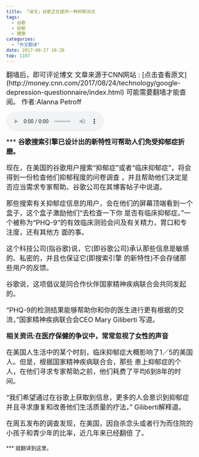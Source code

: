 ```yaml
---
title: 「译文」谷歌正在提供一种抑郁测试
tags:
  - 谷歌
  - 抑郁
  - 健康
categories:
  - "外文翻译"
date: 2017-08-27 16:26
top: 1107
---
```


<font size=4>
翻墙后，即可评论博文
文章来源于CNN网站 : [点击查看原文](http://money.cnn.com/2017/08/24/technology/google-depression-questionnaire/index.html)
可能需要翻墙才能查阅。
作者:Alanna Petroff

</font>
<!--more-->

<audio
controls="controls" name="media" style='width:264px' autoplay loop=true>
<source src="/musics/wish.mp3">
</audio>

<font size=4>
***
<b>谷歌搜索引擎已设计出的新特性可帮助人们免受抑郁症折磨。</b>

现在，在美国的谷歌用户搜索“抑郁症”或者“临床抑郁症”，将会得到一份检查他们抑郁程度的问卷调查
，并且帮助他们决定是否应当需求专家帮助。谷歌公司在其博客帖子中说道。

那些搜索有关抑郁症信息的用户，会在他们的屏幕顶端看到一个盒子，这个盒子激励他们“去检查一下你
是否有临床抑郁症。”一个被称为“PHQ-9”的有效临床测验会问及有关精力，胃口和专注度，还有其他方
面的事。

这个科技公司(指谷歌)说，它(即谷歌公司)承认那些信息是敏感的、私密的，并且也保证它(即搜索引擎
的新特性)不会存储那些用户的反馈。

谷歌说，这项倡议是同合作伙伴国家精神疾病联合会共同发起的。

“PHQ-9的检测结果能够帮助你和你的医生进行更有根据的交流，”国家精神疾病联合会CEO Mary Giliberti
写道。

<b>相关资讯:在医疗保健的争议中，常常忽视了女性的声音</b>

在美国人生活中的某个时刻，临床抑郁症大概影响了1／5的美国人。但是，根据国家精神疾病联合会，那些
患上抑郁症的个人，在他们寻求专家帮助之前，他们耗费了平均6到8年的时间。

“我们希望通过在谷歌上获取到信息，更多的人会意识到抑郁症并且寻求康复和改善他们生活质量的疗法，”
Giliberti解释道。

在周五发布的调查发现，在美国，因自杀念头或者行为而住院的小孩子和青少年的比率，近几年来已经翻倍
了。


</font>
***
就翻译到这里。
